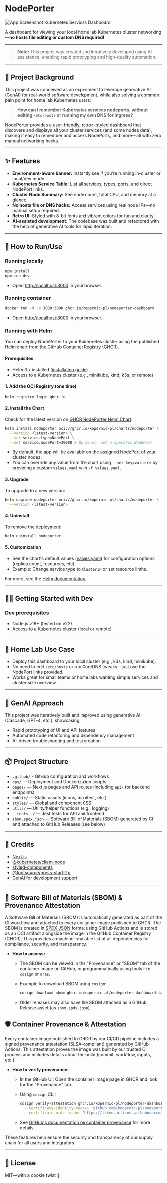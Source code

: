 # NodePorter

![App Screenshot](./app-screenshot.png)
Kubernetes Services Dashboard

A dashboard for viewing your local home lab Kubernetes cluster networking—**no hosts file editing or custom DNS required!**

---

> **Note:** This project was created and iteratively developed using AI assistance, enabling rapid prototyping and high-quality automation.

---

## 🚀 Project Background

This project was conceived as an experiment to leverage generative AI (GenAI) for real-world software development, while also solving a common pain point for home lab Kubernetes users:

> **How can I remember Kubernetes services nodeports, without editing `/etc/hosts` or running my own DNS for ingress?**

NodePorter provides a user-friendly, retro≥-styled dashboard that discovers and displays all your cluster services (and some nodes data), making it easy to remember and access NodePorts, and more—all with zero manual networking hacks.

---

## ✨ Features

- **Environment-aware banner:** Instantly see if you’re running in-cluster or local/dev mode.
- **Kubernetes Service Table:** List all services, types, ports, and direct NodePort links.
- **Cluster Node Summary:** See node count, total CPU, and memory at a glance.
- **No hosts file or DNS hacks:** Access services using real node IPs—no manual setup required.
- **Retro UI:** Styled with 8-bit fonts and vibrant colors for fun and clarity.
- **AI-assisted development:** The codebase was built and refactored with the help of generative AI tools for rapid iteration.

---

## 🚦 How to Run/Use

### Running locally

```sh
npm install
npm run dev
```

- Open [http://localhost:3000](http://localhost:3000) in your browser.

### Running container

```sh
docker run -d -p 3000:3000 ghcr.io/kopernic-pl/nodeporter-dashboard
```

- Open [http://localhost:3000](http://localhost:3000) in your browser.

### Running with Helm

You can deploy NodePorter to your Kubernetes cluster using the published Helm chart from the GitHub Container Registry (GHCR).

#### Prerequisites

- Helm 3.x installed ([installation guide](https://helm.sh/docs/intro/install/))
- Access to a Kubernetes cluster (e.g., minikube, kind, k3s, or remote)

#### 1. Add the OCI Registry (one time)

```sh
helm registry login ghcr.io
```

#### 2. Install the Chart

Check for the latest version on [GHCR NodePorter Helm Chart](https://github.com/orgs/kopernic-pl/packages/container/package/charts%2Fnodeporter).

```sh
helm install nodeporter oci://ghcr.io/kopernic-pl/charts/nodeporter \
  --version <latest-version> \
  --set service.type=NodePort \
  --set service.nodePort=30080 # Optional: set a specific NodePort
```

- By default, the app will be available on the assigned NodePort of your cluster nodes.
- You can override any value from the chart using `--set key=value` or by providing a custom `values.yaml` with `-f values.yaml`.

#### 3. Upgrade

To upgrade to a new version:

```sh
helm upgrade nodeporter oci://ghcr.io/kopernic-pl/charts/nodeporter \
  --version <latest-version>
```

#### 4. Uninstall

To remove the deployment:

```sh
helm uninstall nodeporter
```

#### 5. Customization

- See the chart's default values ([values.yaml](https://github.com/kopernic-pl/nodeporter/blob/main/charts/nodeporter/values.yaml)) for configuration options (replica count, resources, etc).
- Example: Change service type to `ClusterIP` or set resource limits.

For more, see the [Helm documentation](https://helm.sh/docs/).

---

## 🧑‍💻 Getting Started with Dev

### Dev prerequisites

- Node.js v18+ (tested on v22)
- Access to a Kubernetes cluster (local or remote)

---

## 🏡 Home Lab Use Case

- Deploy this dashboard to your local cluster (e.g., k3s, kind, minikube).
- No need to edit `/etc/hosts` or run CoreDNS tweaks—just use the NodePort links provided.
- Works great for small teams or home labs wanting simple services and cluster size overview.

---

## 🤖 GenAI Approach

This project was iteratively built and improved using generative AI (Cascade, GPT-4, etc.), showcasing:

- Rapid prototyping of UI and API features
- Automated code refactoring and dependency management
- AI-driven troubleshooting and test creation

---

## 📦 Project Structure

- `.github/` - GitHub configuration and workflows
- `ops/` — Deployment and Dockerization scripts
- `pages/` — Next.js pages and API routes (including `api/` for backend endpoints)
- `public/` — Static assets (icons, manifest, etc.)
- `styles/` — Global and component CSS
- `utils/` — Utility/helper functions (e.g., logging)
- `__tests__/` — Jest tests for API and frontend
- `sbom.spdx.json` — Software Bill of Materials (SBOM) generated by CI and attached to GitHub Releases (see below)

---

## 🙏 Credits

- [Next.js](https://nextjs.org/)
- [@kubernetes/client-node](https://github.com/kubernetes-client/javascript)
- [styled-components](https://styled-components.com/)
- [@fontsource/press-start-2p](https://fontsource.org/fonts/press-start-2p)
- GenAI for development support

---

## 📝 Software Bill of Materials (SBOM) & Provenance Attestation

A Software Bill of Materials (SBOM) is automatically generated as part of the CI workflow and attached to every container image published to GHCR. The SBOM is created in [SPDX JSON](https://spdx.dev/specifications/) format using GitHub Actions and is stored as an OCI artifact alongside the image in the GitHub Container Registry (GHCR). This provides a machine-readable list of all dependencies for compliance, security, and transparency.

- **How to access:**
  - The SBOM can be viewed in the "Provenance" or "SBOM" tab of the container image on GitHub, or programmatically using tools like `cosign` or `oras`.
  - Example to download SBOM using `cosign`:

    ```sh
    cosign download sbom ghcr.io/kopernic-pl/nodeporter-dashboard:latest
    ```

  - Older releases may also have the SBOM attached as a GitHub Release asset (as `sbom.spdx.json`).

## 🛡️ Container Provenance & Attestation

Every container image published to GHCR by our CI/CD pipeline includes a signed provenance attestation (SLSA-compliant) generated by GitHub Actions. This attestation proves the image was built by our trusted CI process and includes details about the build (commit, workflow, inputs, etc.).

- **How to verify provenance:**
  - In the GitHub UI: Open the container image page in GHCR and look for the "Provenance" tab.
  - Using `cosign` CLI:

    ```sh
    cosign verify-attestation ghcr.io/kopernic-pl/nodeporter-dashboard:latest \
      --certificate-identity-regexp 'github.com/kopernic-pl/nodeporter-dashboard/.github/workflows/manual-release.yml@refs/heads/main' \
      --certificate-oidc-issuer 'https://token.actions.githubusercontent.com'
    ```

  - See [GitHub's documentation on container provenance](https://docs.github.com/en/packages/working-with-a-github-packages-registry/working-with-the-container-registry/about-container-image-signing-and-provenance) for more details.

These features help ensure the security and transparency of our supply chain for all users and integrators.

---

## 📝 License

MIT—with a cookie twist 🍪

